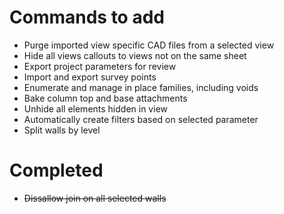 # Commands to add

+ Purge imported view specific CAD files from a selected view
+ Hide all views callouts to views not on the same sheet
+ Export project parameters for review
+ Import and export survey points
+ Enumerate and manage in place families, including voids
+ Bake column top and base attachments
+ Unhide all elements hidden in view
+ Automatically create filters based on selected parameter
+ Split walls by level

# Completed

+ ~~Dissallow join on all selected walls~~